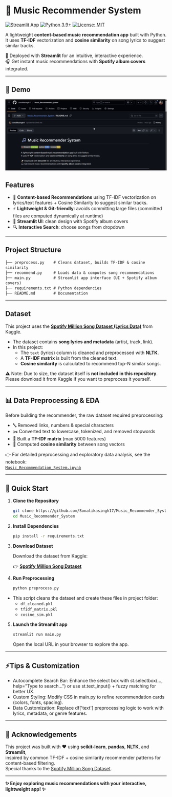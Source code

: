 # 🎵 Music Recommender System
[![Streamlit App](https://img.shields.io/badge/Streamlit-Live%20App-brightgreen?logo=streamlit)](https://qwcgfsgz3ckvf7s9pnuuyy.streamlit.app/)
[![Python 3.9+](https://img.shields.io/badge/python-3.9%2B-blue.svg)]()
[![License: MIT](https://img.shields.io/badge/License-MIT-yellow.svg)]()


A lightweight **content-based music recommendation app** built with Python.  
It uses **TF-IDF** vectorization and **cosine similarity** on song lyrics to suggest similar tracks.  

🚀 Deployed with **Streamlit** for an intuitive, interactive experience.  
🎧 Get instant music recommendations with **Spotify album covers** integrated.  

---
## 🎥 Demo
<img src="demo.gif" width="1000">


<!--
<img width="1576" height="1164" alt="Screenshot" src="https://github.com/user-attachments/assets/901d3706-475a-4ab6-81d8-9b82636dd95b" />
-->


##  Features
- 🎼 **Content-based Recommendations** using TF-IDF vectorization on lyrics/text features + Cosine Similarity to suggest similar tracks.
- ⚡ **Lightweight & Git-friendly**: avoids committing large files (committed files are computed dynamically at runtime)
- 🎨 **Streamlit UI**: clean design with Spotify album covers
- 🔍 **Interactive Search**: choose songs from dropdown  
 
---

##  Project Structure
```
├── preprocess.py    # Cleans dataset, builds TF-IDF & cosine similarity
├── recommend.py     # Loads data & computes song recommendations
├── main.py          # Streamlit app interface (UI + Spotify album covers)
├── requirements.txt # Python dependencies
├── README.md        # Documentation

```

---

##  Dataset

This project uses the [**Spotify Million Song Dataset (Lyrics Data)**](https://www.kaggle.com/datasets/notshrirang/spotify-million-song-dataset/data) from Kaggle.  

- The dataset contains **song lyrics and metadata** (artist, track, link).  
- In this project:
  - The `text` (lyrics) column is cleaned and preprocessed with **NLTK**.  
  - A **TF-IDF matrix** is built from the cleaned text.  
  - **Cosine similarity** is calculated to recommend top-N similar songs.  

⚠️ Note: Due to size, the dataset itself is **not included in this repository**. Please download it from Kaggle if you want to preprocess it yourself.

---

## 📊 Data Preprocessing & EDA

Before building the recommender, the raw dataset required preprocessing:  

- 🔤 Removed links, numbers & special characters  
- ✂️ Converted text to lowercase, tokenized, and removed stopwords  
- 📐 Built a **TF-IDF matrix** (max 5000 features)  
- 🔗 Computed **cosine similarity** between song vectors  

👉 For detailed preprocessing and exploratory data analysis, see the notebook:  
[`Music_Recommendation_System.ipynb`](./Music_Recommendation_System_using_Python_code_prep_2.ipynb)

---
##  🚀 Quick Start

1. **Clone the Repository**

   ```bash
   git clone https://github.com/Sonalikasingh17/Music_Recommender_System.git
   cd Music_Recommender_System
    ```
2. **Install Dependencies**
   ```bash
   pip install -r requirements.txt
    ```
3. **Download Dataset**

    Download the dataset from Kaggle:

    👉 [**Spotify Million Song Dataset**](https://www.kaggle.com/datasets/notshrirang/spotify-million-song-dataset/data)

4. **Run Preprocessing**
   ```bash
   python preprocess.py
   ```
- This script cleans the dataset and create these files in project folder:
   - `df_cleaned.pkl`
   - `tfidf_matrix.pkl`
   - `cosine_sim.pkl`
 

5. **Launch the Streamlit app**
   ```bash
   streamlit run main.py
    ```
   Open the local URL in your browser to explore the app.
   
---

## ⚡Tips & Customization

- Autocomplete Search Bar: Enhance the select box with st.selectbox(..., help="Type to search...") or use st.text_input() + fuzzy matching for better UX.
- Custom Styling: Modify CSS in main.py to refine recommendation cards (colors, fonts, spacing).
- Data Customization: Replace df['text'] preprocessing logic to work with lyrics, metadata, or genre features.
  
--- 

## 🙏 Acknowledgements

This project was built with ❤️ using **scikit-learn**, **pandas**, **NLTK**, and **Streamlit**,  
inspired by common TF-IDF + cosine similarity recommender patterns for content-based filtering.  
Special thanks to the [Spotify Million Song Dataset](https://www.kaggle.com/datasets/notshrirang/spotify-million-song-dataset/data).
 
--- 

**✨ Enjoy exploring music recommendations with your interactive, lightweight app! ✨**
